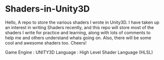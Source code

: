 # Shaders-in-Unity3D
Hello,
A repo to store the various shaders I wrote in Unity3D.
I have taken up an interest in writing Shaders recently, and this repo will store most of the shaders 
I write for practice and learning, along
with lots of comments to help me and others understand whats going on.
Also, there will be some cool and awesome shaders too.
Cheers!

Game Engine : UNITY3D
Language : High Level Shader Language (HLSL)
